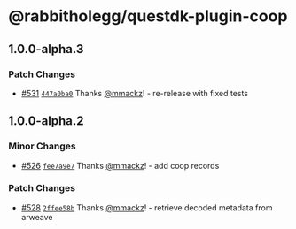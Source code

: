 # @rabbitholegg/questdk-plugin-coop

## 1.0.0-alpha.3

### Patch Changes

- [#531](https://github.com/rabbitholegg/questdk-plugins/pull/531) [`447a0ba0`](https://github.com/rabbitholegg/questdk-plugins/commit/447a0ba09e04ec9cca812f0e1eee6d2cfe283e5a) Thanks [@mmackz](https://github.com/mmackz)! - re-release with fixed tests

## 1.0.0-alpha.2

### Minor Changes

- [#526](https://github.com/rabbitholegg/questdk-plugins/pull/526) [`fee7a9e7`](https://github.com/rabbitholegg/questdk-plugins/commit/fee7a9e7159fb9af9f9da2acee6ebefbd1946554) Thanks [@mmackz](https://github.com/mmackz)! - add coop records

### Patch Changes

- [#528](https://github.com/rabbitholegg/questdk-plugins/pull/528) [`2ffee58b`](https://github.com/rabbitholegg/questdk-plugins/commit/2ffee58be4fec4622b23dbdf053669591990369f) Thanks [@mmackz](https://github.com/mmackz)! - retrieve decoded metadata from arweave
